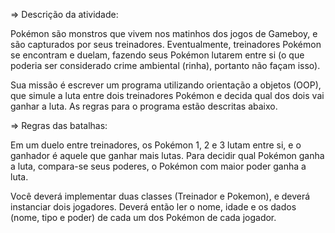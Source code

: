 ⇒ Descrição da atividade:

Pokémon são monstros que vivem nos matinhos dos jogos de Gameboy, e são capturados por seus treinadores. Eventualmente, treinadores Pokémon se encontram e duelam, fazendo seus Pokémon lutarem entre si (o que poderia ser considerado crime ambiental (rinha), portanto não façam isso).

Sua missão é escrever um programa utilizando orientação a objetos (OOP), que simule a luta entre dois treinadores Pokémon e decida qual dos dois vai ganhar a luta. As regras para o programa estão descritas abaixo.

⇒ Regras das batalhas:

Em um duelo entre treinadores, os Pokémon 1, 2 e 3 lutam entre si, e o ganhador é aquele que ganhar mais lutas. Para decidir qual Pokémon ganha a luta, compara-se seus poderes, o Pokémon com maior poder ganha a luta.

Você deverá implementar duas classes (Treinador e Pokemon), e deverá instanciar dois jogadores. Deverá então ler o nome, idade e os dados (nome, tipo e poder) de cada um dos Pokémon de cada jogador.

